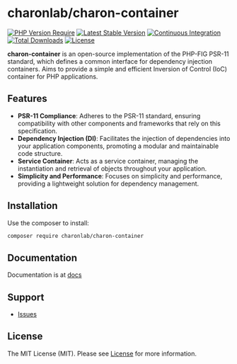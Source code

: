# charonlab/charon-container

[![PHP Version Require](https://poser.pugx.org/charonlab/charon-container/require/php)](https://packagist.org/packages/charonlab/charon-container)
[![Latest Stable Version](https://poser.pugx.org/charonlab/charon-container/v/stable)](https://packagist.org/packages/charonlab/charon-container)
[![Continuous Integration](https://github.com/charonlab/charon-container/actions/workflows/continuous-integration.yml/badge.svg)](https://github.com/charonlab/charon-container/actions)
[![Total Downloads](https://poser.pugx.org/charonlab/charon-container/downloads)](https://packagist.org/charonlab/charon-container)
[![License](https://poser.pugx.org/charonlab/charon-container/license.svg)](https://packagist.org/packages/charonlab/charon-container)

**charon-container** is an open-source implementation of the PHP-FIG PSR-11 standard, which
defines a common interface for dependency injection containers. Aims to provide a simple and efficient Inversion of Control (IoC) container for PHP applications.

## Features
- **PSR-11 Compliance**: Adheres to the PSR-11 standard, ensuring compatibility with other components and frameworks that rely on this specification.
- **Dependency Injection (DI)**: Facilitates the injection of dependencies into your application components, promoting a modular and maintainable code structure.
- **Service Container**: Acts as a service container, managing the instantiation and retrieval of objects throughout your application.
- **Simplicity and Performance**: Focuses on simplicity and performance, providing a lightweight solution for dependency management.

## Installation

Use the composer to install:

```bash
composer require charonlab/charon-container
```

## Documentation

Documentation is at [docs](docs/index.md)

## Support

- [Issues](https://github.com/charonlab/charon-container/issues/)

## License

The MIT License (MIT). Please see [License](LICENSE.md) for more information.
